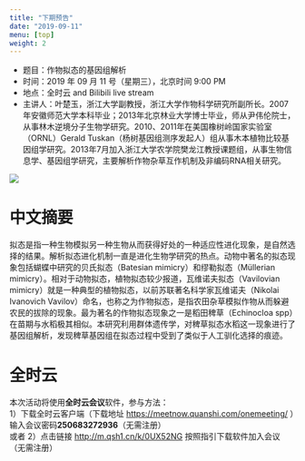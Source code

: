 ```yaml
---
title: "下期预告"
date: "2019-09-11"
menu: [top]
weight: 2
---
```



- 题目：作物拟态的基因组解析
- 时间：2019 年 09 月 11 号（星期三），北京时间 9:00 PM
- 地点：全时云 and Bilibili live stream
- 主讲人：叶楚玉，浙江大学副教授，浙江大学作物科学研究所副所长。2007年安徽师范大学本科毕业；2013年北京林业大学博士毕业，师从尹伟伦院士，从事林木逆境分子生物学研究。2010、2011年在美国橡树岭国家实验室（ORNL）Gerald Tuskan（杨树基因组测序发起人）组从事木本植物比较基因组学研究。2013年7月加入浙江大学农学院樊龙江教授课题组，从事生物信息学、基因组学研究，主要解析作物杂草互作机制及非编码RNA相关研究。

![](https://i.imgur.com/wVPR0BF.png)


# 中文摘要

拟态是指一种生物模拟另一种生物从而获得好处的一种适应性进化现象，是自然选择的结果。解析拟态进化机制一直是进化生物学研究的热点。动物中著名的拟态现象包括蝴蝶中研究的贝氏拟态（Batesian mimicry）和缪勒拟态（Müllerian mimicry）。相对于动物拟态，植物拟态较少报道，瓦维诺夫拟态（Vavilovian mimicry）就是一种典型的植物拟态，以前苏联著名科学家瓦维诺夫（Nikolai Ivanovich Vavilov）命名，也称之为作物拟态，是指农田杂草模拟作物从而躲避农民的拔除的现象。最为著名的作物拟态现象之一是稻田稗草（Echinocloa spp）在苗期与水稻极其相似。本研究利用群体遗传学，对稗草拟态水稻这一现象进行了基因组解析，发现稗草基因组在拟态过程中受到了类似于人工驯化选择的痕迹。

# 全时云

本次活动将使用**全时云会议**软件，参与方法：<br>
1）下载全时云客户端（下载地址 https://meetnow.quanshi.com/onemeeting/ ）输入会议密码**250683272936**（无需注册） <br>
或者 2）点击链接 http://m.qsh1.cn/k/0UX52NG 按照指引下载软件加入会议（无需注册）<br>
